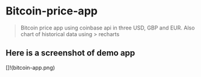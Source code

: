 # Bitcoin-price-app
> Bitcoin price app using coinbase api in three USD, GBP and EUR. Also chart of historical data using    > recharts 

## Here is a screenshot of demo app 
[]!(bitcoin-app.png)
